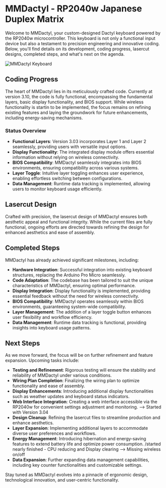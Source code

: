 # MMDactyl - RP2040w Japanese Duplex Matrix

Welcome to MMDactyl, your custom-designed Dactyl keyboard powered by the RP2040w microcontroller. This keyboard is not only a functional input device but also a testament to precision engineering and innovative coding. Below, you'll find details on its development, coding progress, lasercut designs, completed steps, and what's next on the agenda.

![MMDactyl Keyboard](https://github.com/SKZBadHabit/MMDactyl/assets/72281265/1e6f7bd4-ab28-4964-b751-b02aff36cae3)

## Coding Progress

The heart of MMDactyl lies in its meticulously crafted code. Currently at version 3.10, the code is fully functional, encompassing the fundamental layers, basic display functionality, and BIOS support. While wireless functionality is startin to be implemented, the focus remains on refining existing features and laying the groundwork for future enhancements, including energy-saving mechanisms.

### Status Overview
- **Functional Layers**: Version 3.03 incorporates Layer 1 and Layer 2 seamlessly, providing users with versatile input options.
- **Display Functionality**: The integrated display module offers essential information without relying on wireless connectivity.
- **BIOS Compatibility**: MMDactyl seamlessly integrates into BIOS environments, ensuring compatibility across various systems.
- **Layer Toggle**: Intuitive layer toggling enhances user experience, enabling effortless switching between configurations.
- **Data Management**: Runtime data tracking is implemented, allowing users to monitor keyboard usage efficiently.

## Lasercut Design

Crafted with precision, the lasercut design of MMDactyl ensures both aesthetic appeal and functional integrity. While the current files are fully functional, ongoing efforts are directed towards refining the design for enhanced aesthetics and ease of assembly.

## Completed Steps

MMDactyl has already achieved significant milestones, including:
- **Hardware Integration**: Successful integration into existing keyboard structures, replacing the Arduino Pro Micro seamlessly.
- **Code Adaptation**: The codebase has been tailored to suit the unique characteristics of MMDactyl, ensuring optimal performance.
- **Display Integration**: Display functionality is implemented, providing essential feedback without the need for wireless connectivity.
- **BIOS Compatibility**: MMDactyl operates seamlessly within BIOS environments, guaranteeing system-wide compatibility.
- **Layer Management**: The addition of a layer toggle button enhances user flexibility and workflow efficiency.
- **Data Management**: Runtime data tracking is functional, providing insights into keyboard usage patterns.

## Next Steps

As we move forward, the focus will be on further refinement and feature expansion. Upcoming tasks include:
- **Testing and Refinement**: Rigorous testing will ensure the stability and reliability of MMDactyl under various conditions.
- **Wiring Plan Completion**: Finalizing the wiring plan to optimize functionality and ease of assembly.
- **Display Enhancements**: Introducing additional display functionalities such as weather updates and keyboard status indicators.
- **Web Interface Integration**: Creating a web interface accessible via the RP2040w for convenient settings adjustment and monitoring. --> Started with Version 3.04
- **Design Cleanup**: Refining the lasercut files to streamline production and enhance aesthetics.
- **Layer Expansion**: Implementing additional layers to accommodate diverse user preferences and workflows.
- **Energy Management**: Introducing hibernation and energy-saving features to extend battery life and optimize power consumption. /started nearly finished - CPU reducing and Display clearing --> Missing wireless on/off
- **Data Expansion**: Further expanding data management capabilities, including key counter functionalities and customizable settings.

Stay tuned as MMDactyl evolves into a pinnacle of ergonomic design, technological innovation, and user-centric functionality.
